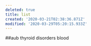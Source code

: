 ```yaml
---
deleted: true
title: list
created: '2020-03-21T02:38:36.871Z'
modified: '2020-03-29T05:20:15.933Z'
---
```


##aub
thyroid disorders
blood 

